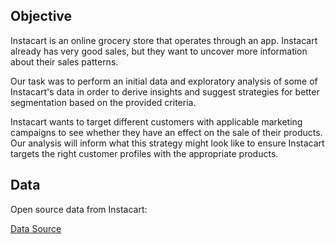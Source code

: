 ## Objective
Instacart is an online grocery store that operates through an app. Instacart already has very good sales, but they want to uncover more information about their sales patterns.

Our task was to perform an initial data and exploratory analysis of some of Instacart's data in order to derive insights and suggest strategies for better segmentation based on the provided criteria.

Instacart wants to target different customers with applicable marketing campaigns to see whether they have an effect on the sale of their products. Our analysis will inform what this strategy might look like to ensure Instacart targets the right customer profiles with the appropriate products.

## Data
Open source data from Instacart:

<a href='https://www.instacart.com/datasets/grocery-shopping-2017'>Data Source</a>
